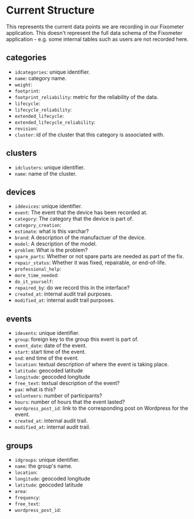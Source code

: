 # Current Structure

This represents the current data points we are recording in our Fixometer application.  This doesn't represent the full data schema of the Fixometer application - e.g. some internal tables such as users are not recorded here.  

## categories

* `idcategories`: unique identifier.
* `name`: category name.
* `weight`: 
* `footprint`: 
* `footprint_reliability`: metric for the reliability of the data.  
* `lifecycle`: 
* `lifecycle_reliability`: 
* `extended_lifecycle`: 
* `extended_lifecycle_reliability`: 
* `revision`: 
* `cluster`: id of the cluster that this category is associated with.

## clusters

* `idclusters`: unique identifier.
* `name`: name of the cluster.

## devices

* `iddevices`: unique identifier.
* `event`: The event that the device has been recorded at.
* `category`: The category that the device is part of.
* `category_creation`: 
* `estimate`: what is this varchar?
* `brand`: A description of the manufactuer of the device.  
* `model`: A description of the model.  
* `problem`:  What is the problem?
* `spare_parts`: Whether or not spare parts are needed as part of the fix.
* `repair_status`: Whether it was fixed, repairable, or end-of-life. 
* `professional_help`: 
* `more_time_needed`: 
* `do_it_yourself`: 
* `repaired_by`: do we record this in the interface?
* `created_at`: internal audit trail purposes.
* `modified_at`: internal audit trail purposes.

## events

* `idevents`: unique identifier.
* `group`: foreign key to the group this event is part of.
* `event_date`: date of the event.  
* `start`: start time of the event.
* `end`: end time of the event.
* `location`: textual description of where the event is taking place.
* `latitude`: geocoded latitude
* `longitude`: geocoded longitude
* `free_text`: textual description of the event? 
* `pax`: what is this?
* `volunteers`: number of participants?  
* `hours`: number of hours that the event lasted?  
* `wordpress_post_id`: link to the corresponding post on Wordpress for the event.
* `created_at`: internal audit trail.  
* `modified_at`: internal audit trail. 

## groups

* `idgroups`: unique identifier.
* `name`: the group's name.
* `location`: 
* `longitude`: geocoded longitude
* `latitude`: geocoded latitude
* `area`: 
* `frequency`: 
* `free_text`: 
* `wordpress_post_id`:
